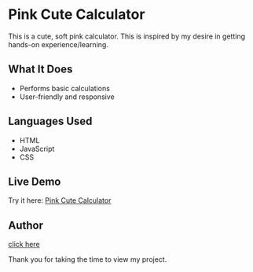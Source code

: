 # Pink Cute Calculator
This is a cute, soft pink calculator. This is inspired by my desire in getting hands-on experience/learning.

## What It Does
- Performs basic calculations
- User-friendly and responsive

## Languages Used
- HTML
- JavaScript
- CSS

## Live Demo
Try it here: [Pink Cute Calculator](https://sinomntungwa.github.io/Pink-Cute-Calculator/)

## Author
[click here](https://github.com/SinoMntungwa/)

Thank you for taking the time to view my project.
